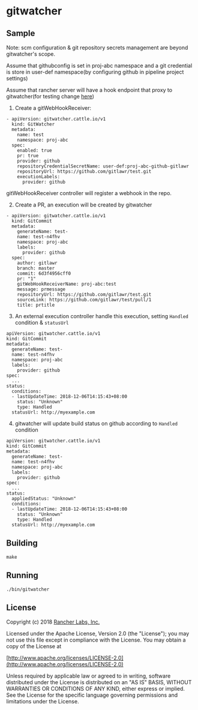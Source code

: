 gitwatcher
========

## Sample

Note: scm configuration & git repository secrets management are beyond gitwatcher's scope.

Assume that githubconfig is set in proj-abc namespace and a git credential is store in user-def namespace(by configuring github in pipeline project settings)

Assume that rancher server will have a hook endpoint that proxy to gitwatcher(for testing change [here](https://github.com/gitlawr/gitwatcher/blob/prototype/pkg/utils/utils.go#L47))

1. Create a gitWebHookReceiver:
```
- apiVersion: gitwatcher.cattle.io/v1
  kind: GitWatcher
  metadata:
    name: test
    namespace: proj-abc
  spec:
    enabled: true
    pr: true
    provider: github
    repositoryCredentialSecretName: user-def:proj-abc-github-gitlawr
    repositoryUrl: https://github.com/gitlawr/test.git
    executionLabels:
      provider: github
```
gitWebHookReceiver controller will register a webhook in the repo.

2. Create a PR, an execution will be created by gitwatcher
```
- apiVersion: gitwatcher.cattle.io/v1
  kind: GitCommit
  metadata:
    generateName: test-
    name: test-n4fhv
    namespace: proj-abc
    labels:
      provider: github
  spec:
    author: gitlawr
    branch: master
    commit: 6d3f4956cff0
    pr: "1"
    gitWebHookReceiverName: proj-abc:test
    message: prmessage
    repositoryUrl: https://github.com/gitlawr/test.git
    sourceLink: https://github.com/gitlawr/test/pull/1
    title: prtitle
```

3. An external execution controller handle this execution, setting `Handled` condition & `statusUrl`
```
apiVersion: gitwatcher.cattle.io/v1
kind: GitCommit
metadata:
  generateName: test-
  name: test-n4fhv
  namespace: proj-abc
  labels:
    provider: github
spec:
  ...
status:
  conditions:
  - lastUpdateTime: 2018-12-06T14:15:43+08:00
    status: "Unknown"
    type: Handled
  statusUrl: http://myexample.com
```

4. gitwatcher will update build status on github according to `Handled` condition
```
apiVersion: gitwatcher.cattle.io/v1
kind: GitCommit
metadata:
  generateName: test-
  name: test-n4fhv
  namespace: proj-abc
  labels:
    provider: github
spec:
  ...
status:
  appliedStatus: "Unknown"
  conditions:
  - lastUpdateTime: 2018-12-06T14:15:43+08:00
    status: "Unknown"
    type: Handled
  statusUrl: http://myexample.com
```

## Building

`make`


## Running

`./bin/gitwatcher`

## License
Copyright (c) 2018 [Rancher Labs, Inc.](http://rancher.com)

Licensed under the Apache License, Version 2.0 (the "License");
you may not use this file except in compliance with the License.
You may obtain a copy of the License at

[http://www.apache.org/licenses/LICENSE-2.0](http://www.apache.org/licenses/LICENSE-2.0)

Unless required by applicable law or agreed to in writing, software
distributed under the License is distributed on an "AS IS" BASIS,
WITHOUT WARRANTIES OR CONDITIONS OF ANY KIND, either express or implied.
See the License for the specific language governing permissions and
limitations under the License.
